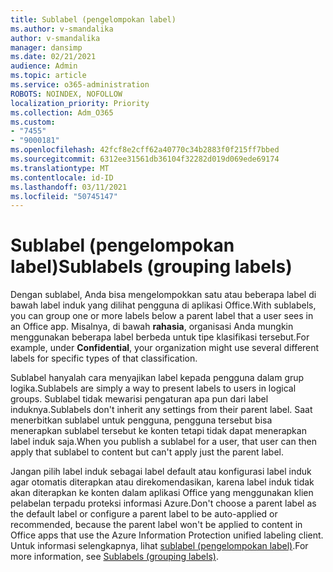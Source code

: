 ```yaml
---
title: Sublabel (pengelompokan label)
ms.author: v-smandalika
author: v-smandalika
manager: dansimp
ms.date: 02/21/2021
audience: Admin
ms.topic: article
ms.service: o365-administration
ROBOTS: NOINDEX, NOFOLLOW
localization_priority: Priority
ms.collection: Adm_O365
ms.custom:
- "7455"
- "9000181"
ms.openlocfilehash: 42fcf8e2cff62a40770c34b2883f0f215ff7bbed
ms.sourcegitcommit: 6312ee31561db36104f32282d019d069ede69174
ms.translationtype: MT
ms.contentlocale: id-ID
ms.lasthandoff: 03/11/2021
ms.locfileid: "50745147"
---
```

# <a name="sublabels-grouping-labels"></a><span data-ttu-id="89524-102">Sublabel (pengelompokan label)</span><span class="sxs-lookup"><span data-stu-id="89524-102">Sublabels (grouping labels)</span></span>

<span data-ttu-id="89524-103">Dengan sublabel, Anda bisa mengelompokkan satu atau beberapa label di bawah label induk yang dilihat pengguna di aplikasi Office.</span><span class="sxs-lookup"><span data-stu-id="89524-103">With sublabels, you can group one or more labels below a parent label that a user sees in an Office app.</span></span> <span data-ttu-id="89524-104">Misalnya, di bawah **rahasia**, organisasi Anda mungkin menggunakan beberapa label berbeda untuk tipe klasifikasi tersebut.</span><span class="sxs-lookup"><span data-stu-id="89524-104">For example, under **Confidential**, your organization might use several different labels for specific types of that classification.</span></span>

<span data-ttu-id="89524-105">Sublabel hanyalah cara menyajikan label kepada pengguna dalam grup logika.</span><span class="sxs-lookup"><span data-stu-id="89524-105">Sublabels are simply a way to present labels to users in logical groups.</span></span> <span data-ttu-id="89524-106">Sublabel tidak mewarisi pengaturan apa pun dari label induknya.</span><span class="sxs-lookup"><span data-stu-id="89524-106">Sublabels don't inherit any settings from their parent label.</span></span> <span data-ttu-id="89524-107">Saat menerbitkan sublabel untuk pengguna, pengguna tersebut bisa menerapkan sublabel tersebut ke konten tetapi tidak dapat menerapkan label induk saja.</span><span class="sxs-lookup"><span data-stu-id="89524-107">When you publish a sublabel for a user, that user can then apply that sublabel to content but can't apply just the parent label.</span></span>

<span data-ttu-id="89524-108">Jangan pilih label induk sebagai label default atau konfigurasi label induk agar otomatis diterapkan atau direkomendasikan, karena label induk tidak akan diterapkan ke konten dalam aplikasi Office yang menggunakan klien pelabelan terpadu proteksi informasi Azure.</span><span class="sxs-lookup"><span data-stu-id="89524-108">Don't choose a parent label as the default label or configure a parent label to be auto-applied or recommended, because the parent label won't be applied to content in Office apps that use the Azure Information Protection unified labeling client.</span></span> <span data-ttu-id="89524-109">Untuk informasi selengkapnya, lihat [sublabel (pengelompokan label)](https://docs.microsoft.com/microsoft-365/compliance/sensitivity-labels).</span><span class="sxs-lookup"><span data-stu-id="89524-109">For more information, see [Sublabels (grouping labels)](https://docs.microsoft.com/microsoft-365/compliance/sensitivity-labels).</span></span>